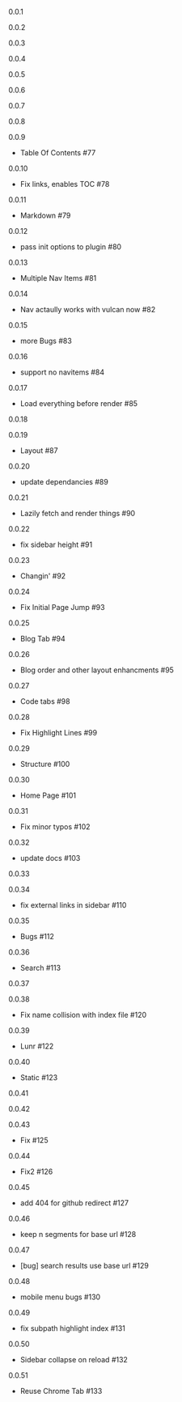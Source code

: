 
 0.0.1



 0.0.2



 0.0.3



 0.0.4



 0.0.5



 0.0.6



 0.0.7



 0.0.8



 0.0.9

- Table Of Contents #77

 0.0.10

- Fix links, enables TOC #78

 0.0.11

- Markdown #79

 0.0.12

- pass init options to plugin #80

 0.0.13

- Multiple Nav Items #81

 0.0.14

- Nav actaully works with vulcan now #82

 0.0.15

- more Bugs #83

 0.0.16

- support no navitems #84

 0.0.17

- Load everything before render #85

 0.0.18



 0.0.19

- Layout #87

 0.0.20

- update dependancies #89

 0.0.21

- Lazily fetch and render things #90

 0.0.22

- fix sidebar height #91

 0.0.23

- Changin' #92

 0.0.24

- Fix Initial Page Jump #93

 0.0.25

- Blog Tab #94

 0.0.26

- Blog order and other layout enhancments #95

 0.0.27

- Code tabs #98

 0.0.28

- Fix Highlight Lines #99

 0.0.29

- Structure #100

 0.0.30

- Home Page #101

 0.0.31

- Fix minor typos #102

 0.0.32

- update docs #103

 0.0.33



 0.0.34

- fix external links in sidebar #110

 0.0.35

- Bugs #112

 0.0.36

- Search #113

 0.0.37



 0.0.38

- Fix name collision with index file #120

 0.0.39

- Lunr #122

 0.0.40

- Static #123

 0.0.41



 0.0.42



 0.0.43

- Fix #125

 0.0.44

- Fix2 #126

 0.0.45

- add 404 for github redirect #127

 0.0.46

- keep n segments for base url #128

 0.0.47

- [bug] search results use base url #129

 0.0.48

- mobile menu bugs #130

 0.0.49

- fix subpath highlight index #131

 0.0.50

- Sidebar collapse on reload #132

 0.0.51

- Reuse Chrome Tab #133
